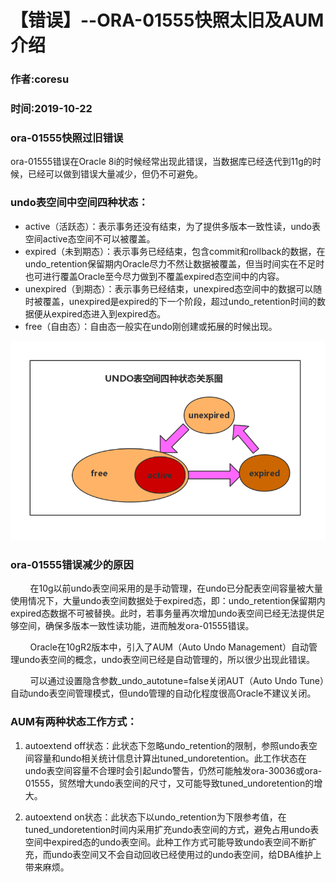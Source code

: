# 【错误】--ORA-01555快照太旧及AUM介绍 
### 作者:coresu    
### 时间:2019-10-22  


### ora-01555快照过旧错误

ora-01555错误在Oracle 8i的时候经常出现此错误，当数据库已经迭代到11g的时候，已经可以做到错误大量减少，但仍不可避免。  

### undo表空间中空间四种状态：

* active（活跃态）：表示事务还没有结束，为了提供多版本一致性读，undo表空间active态空间不可以被覆盖。
* expired（未到期态）：表示事务已经结束，包含commit和rollback的数据，在undo_retention保留期内Oracle尽力不然让数据被覆盖，但当时间实在不足时也可进行覆盖Oracle至今尽力做到不覆盖expired态空间中的内容。  
* unexpired（到期态）：表示事务已经结束，unexpired态空间中的数据可以随时被覆盖，unexpired是expired的下一个阶段，超过undo_retention时间的数据便从expired态进入到expired态。
* free（自由态）：自由态一般实在undo刚创建或拓展的时候出现。 

![状态关系图](./ORA-01555/UNDO表空间四中状态关系图.jpg)


### ora-01555错误减少的原因
&nbsp;&nbsp;&nbsp;&nbsp;&nbsp;&nbsp;&nbsp;&nbsp;在10g以前undo表空间采用的是手动管理，在undo已分配表空间容量被大量使用情况下，大量undo表空间数据处于expired态，即：undo_retention保留期内expired态数据不可被替换。此时，若事务量再次增加undo表空间已经无法提供足够空间，确保多版本一致性读功能，进而触发ora-01555错误。 

&nbsp;&nbsp;&nbsp;&nbsp;&nbsp;&nbsp;&nbsp;&nbsp;Oracle在10gR2版本中，引入了AUM（Auto Undo Management）自动管理undo表空间的概念，undo表空间已经是自动管理的，所以很少出现此错误。  

&nbsp;&nbsp;&nbsp;&nbsp;&nbsp;&nbsp;&nbsp;&nbsp;可以通过设置隐含参数_undo_autotune=false关闭AUT（Auto Undo Tune）自动undo表空间管理模式，但undo管理的自动化程度很高Oracle不建议关闭。



### AUM有两种状态工作方式：
1. autoextend off状态：此状态下忽略undo_retention的限制，参照undo表空间容量和undo相关统计信息计算出tuned_undoretention。此工作状态在undo表空间容量不合理时会引起undo警告，仍然可能触发ora-30036或ora-01555，贸然增大undo表空间的尺寸，又可能导致tuned_undoretention的增大。

2. autoextend on状态：此状态下以undo_retention为下限参考值，在tuned_undoretention时间内采用扩充undo表空间的方式，避免占用undo表空间中expired态的undo表空间。此种工作方式可能导致undo表空间不断扩充，而undo表空间又不会自动回收已经使用过的undo表空间，给DBA维护上带来麻烦。













